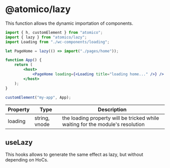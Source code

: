 # @atomico/lazy

This function allows the dynamic importation of components.

```jsx
import { h, customElement } from "atomico";
import { lazy } from "atomico/lazy";
import Loading from "./wc-components/loading";

let PageHome = lazy(() => import("./pages/home"));

function App() {
	return (
		<host>
			<PageHome loading={<Loading title="loading home..." />} />
		</host>
	);
}

customElement("my-app", App);
```

| Property | Type          | Description                                                                    |
| -------- | ------------- | ------------------------------------------------------------------------------ |
| loading  | string, vnode | the loading property will be tricked while waiting for the module's resolution |

## useLazy

This hooks allows to generate the same effect as lazy, but without depending on HoCs.

